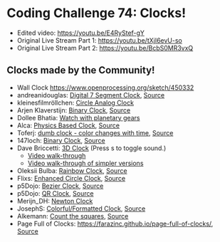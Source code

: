 # Coding Challenge 74: Clocks!
* Edited video: https://youtu.be/E4RyStef-gY
* Original Live Stream Part 1: https://youtu.be/tXjI6evU-so
* Original Live Stream Part 2: https://youtu.be/BcbS0MR3vxQ

## Clocks made by the Community!
* Wall Clock https://www.openprocessing.org/sketch/450332
* andreanidouglas: [Digital 7 Segment Clock](https://clock-p5-cmtedouglas.c9users.io/index.html),
[Source](https://github.com/andreanidouglas/clock-p5)
* kleinesfilmröllchen: [Circle Analog Clock](https://github.com/kleinesfilmroellchen/Circle-Analog-Clock)
* Arjen Klaverstijn:  [Binary Clock](https://jsfiddle.net/arjhun/fkdohesy/),
[Source](https://github.com/arjhun/p5.js-binary-clock)
* Dollee Bhatia: [Watch with planetary gears](https://codepen.io/dollee/pen/RLRPpg?editors=0010)
* Alca: [Physics Based Clock](https://codepen.io/Alca/full/boeGBP/), [Source](https://codepen.io/Alca/pen/boeGBP/right)
* Toferj: [dumb clock - color changes with time](https://toferj.github.io/p5js/clock/), [Source](https://github.com/toferj/p5js/tree/master/clock)
* 147loch: [Binary Clock](http://147lo.ch/clock-p5), [Source](http://147lo.ch/clock-p5-source)
* Dave Briccetti: [3D Clock](https://codepen.io/dcbriccetti/pen/GMqjbr) (Press s to toggle sound.)
    * [Video walk-through](https://www.youtube.com/watch?v=ReZIqS4DEfw)
    * [Video walk-through of simpler versions](https://www.youtube.com/watch?v=Z8QL2mPJam4)
* Oleksii Bulba: [Rainbow Clock](https://oleksiibulba.000webhostapp.com/clock/index.html), [Source](https://github.com/AlexBulbaWork/RainBowClock)
* Flixs: [Enhanced Circle Clock](https://alpha.editor.p5js.org/Flixs/sketches/BkaElgmo-), [Source](https://github.com/7Flixs/p5_js_clock)
* p5Dojo: [Bezier Clock](http://christernilsson.github.io/Lab/2017/081-BezierClock/), [Source](https://github.com/ChristerNilsson/Lab/tree/master/2017/081-BezierClock)
* p5Dojo: [QR Clock](http://christernilsson.github.io/Lab/2017/062-QRcode/), [Source](https://github.com/ChristerNilsson/Lab/tree/master/2017/062-QRcode)
* Merijn_DH: [Newton Clock](http://alpha.editor.p5js.org/Merijn-DH/sketches/rkNjv8ro-)
* JosephS: [Colorful/Formatted Clock](https://alpha.editor.p5js.org/full/By-iJRIjb), [Source](https://alpha.editor.p5js.org/jspira/sketches/By-iJRIjb)
* Alkemann: [Count the squares](http://alkemann.com/webroot/retro/clock/), [Source](https://gist.github.com/alkemann/1b97aa8240f9dd57ad8d3fb89cd96eae)
* Page Full of Clocks: https://farazinc.github.io/page-full-of-clocks/, [Source](https://github.com/farazinc/page-full-of-clocks)

